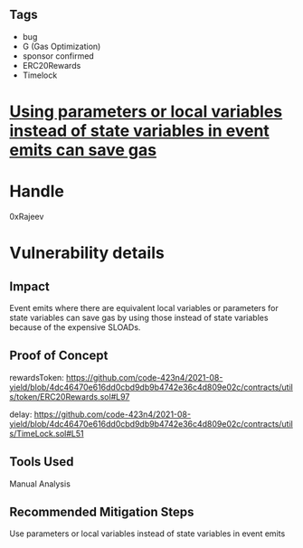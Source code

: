 ## Tags

- bug
- G (Gas Optimization)
- sponsor confirmed
- ERC20Rewards
- Timelock

# [Using parameters or local variables instead of state variables in event emits can save gas](https://github.com/code-423n4/2021-08-yield-findings/issues/44) 

# Handle

0xRajeev


# Vulnerability details

## Impact

Event emits where there are equivalent local variables or parameters for state variables can save gas by using those instead of state variables because of the expensive SLOADs.

## Proof of Concept

rewardsToken: https://github.com/code-423n4/2021-08-yield/blob/4dc46470e616dd0cbd9db9b4742e36c4d809e02c/contracts/utils/token/ERC20Rewards.sol#L97

delay: https://github.com/code-423n4/2021-08-yield/blob/4dc46470e616dd0cbd9db9b4742e36c4d809e02c/contracts/utils/TimeLock.sol#L51


## Tools Used

Manual Analysis

## Recommended Mitigation Steps

Use parameters or local variables instead of state variables in event emits

